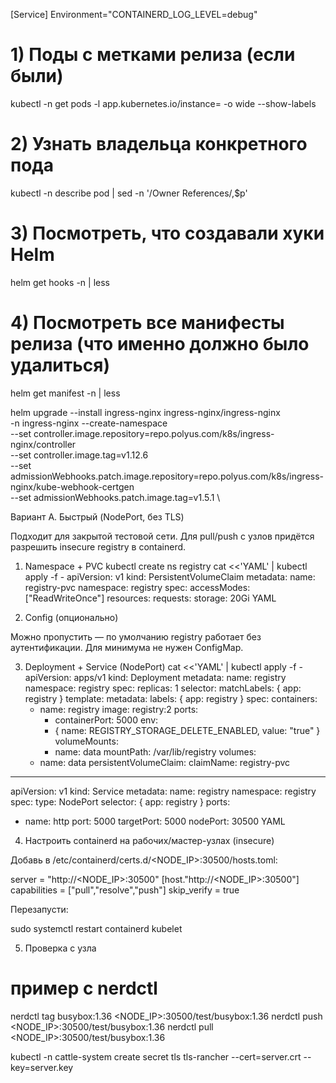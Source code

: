 [Service]
Environment="CONTAINERD_LOG_LEVEL=debug"
# 1) Поды с метками релиза (если были)
kubectl -n <ns> get pods -l app.kubernetes.io/instance=<release> -o wide --show-labels

# 2) Узнать владельца конкретного пода
kubectl -n <ns> describe pod <pod-name> | sed -n '/Owner References/,$p'

# 3) Посмотреть, что создавали хуки Helm
helm get hooks <release> -n <ns> | less

# 4) Посмотреть все манифесты релиза (что именно должно было удалиться)
helm get manifest <release> -n <ns> | less



helm upgrade --install ingress-nginx ingress-nginx/ingress-nginx \
  -n ingress-nginx --create-namespace \
  --set controller.image.repository=repo.polyus.com/k8s/ingress-nginx/controller \
  --set controller.image.tag=v1.12.6 \
  --set admissionWebhooks.patch.image.repository=repo.polyus.com/k8s/ingress-nginx/kube-webhook-certgen \
  --set admissionWebhooks.patch.image.tag=v1.5.1 \


Вариант A. Быстрый (NodePort, без TLS)

Подходит для закрытой тестовой сети. Для pull/push с узлов придётся разрешить insecure registry в containerd.

1) Namespace + PVC
kubectl create ns registry
cat <<'YAML' | kubectl apply -f -
apiVersion: v1
kind: PersistentVolumeClaim
metadata:
  name: registry-pvc
  namespace: registry
spec:
  accessModes: ["ReadWriteOnce"]
  resources:
    requests:
      storage: 20Gi
YAML

2) Config (опционально)

Можно пропустить — по умолчанию registry работает без аутентификации. Для минимума не нужен ConfigMap.

3) Deployment + Service (NodePort)
cat <<'YAML' | kubectl apply -f -
apiVersion: apps/v1
kind: Deployment
metadata:
  name: registry
  namespace: registry
spec:
  replicas: 1
  selector:
    matchLabels: { app: registry }
  template:
    metadata:
      labels: { app: registry }
    spec:
      containers:
      - name: registry
        image: registry:2
        ports:
        - containerPort: 5000
        env:
        - { name: REGISTRY_STORAGE_DELETE_ENABLED, value: "true" }
        volumeMounts:
        - name: data
          mountPath: /var/lib/registry
      volumes:
      - name: data
        persistentVolumeClaim:
          claimName: registry-pvc
---
apiVersion: v1
kind: Service
metadata:
  name: registry
  namespace: registry
spec:
  type: NodePort
  selector: { app: registry }
  ports:
  - name: http
    port: 5000
    targetPort: 5000
    nodePort: 30500
YAML

4) Настроить containerd на рабочих/мастер-узлах (insecure)

Добавь в /etc/containerd/certs.d/<NODE_IP>:30500/hosts.toml:

server = "http://<NODE_IP>:30500"
[host."http://<NODE_IP>:30500"]
  capabilities = ["pull","resolve","push"]
  skip_verify = true


Перезапусти:

sudo systemctl restart containerd kubelet

5) Проверка с узла
# пример с nerdctl
nerdctl tag busybox:1.36 <NODE_IP>:30500/test/busybox:1.36
nerdctl push <NODE_IP>:30500/test/busybox:1.36
nerdctl pull <NODE_IP>:30500/test/busybox:1.36

kubectl -n cattle-system create secret tls tls-rancher --cert=server.crt --key=server.key
